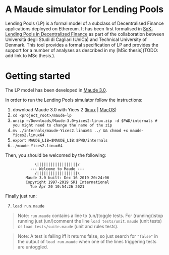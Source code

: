 # A Maude simulator for Lending Pools

Lending Pools (LP) is a formal model of a subclass of Decentralised Finance applications deployed on Ethereum. It has been first formalised in [SoK: Lending Pools in Decentralized Finance](https://arxiv.org/abs/2012.13230) as part of the collaboration between Università degli Studi di Cagliari (UniCa) and Technical University of Denmark. This tool provides a formal specification of LP and provides the support for a number of analyses as described in my [MSc thesis](TODO: add link to MSc thesis.). 

# Getting started

The LP model has been developed in [Maude 3.0](http://maude.cs.illinois.edu/w/index.php?title=Maude_download_and_installation&oldid=252). 

In order to run the Lending Pools simulator follow the instructions:

1. download Maude 3.0 with Yices 2 ([linux](http://maude.cs.illinois.edu/w/images/2/27/Maude-3.0%2Byices2-linux.zip) | [MacOS](http://maude.cs.illinois.edu/w/images/b/bb/Maude-3.0%2Byices2-osx.zip))
2. `cd <project_root>/maude-lp`
3. `unzip ~/Downloads/Maude-3.0+yices2-linux.zip -d $PWD/internals # you might need to change the name of the zip` 
4. `mv ./internals/maude-Yices2.linux64 ../ && chmod +x maude-Yices2.linux64`
5. `export MAUDE_LIB=$MAUDE_LIB:$PWD/internals`
6. `./maude-Yices2.linux64`

Then, you should be welcomed by the following:

```
		     \||||||||||||||||||/
		   --- Welcome to Maude ---
		     /||||||||||||||||||\
	     Maude 3.0 built: Dec 16 2019 20:24:06
	     Copyright 1997-2019 SRI International
		   Tue Apr 20 10:54:26 2021
```

Finally just run:

7. `load run.maude`

> Note: `run.maude` contains a line to (un/)toggle tests. For (running/)stop running just (un/)comment the line `load tests/unit.maude` (unit tests) or `load tests/suite.maude` (unit and rules tests). 

> Note: A test is failing iff it returns false, so just search for `"false"` in the output of `load run.maude` when one of the lines triggering tests are untoggled.
